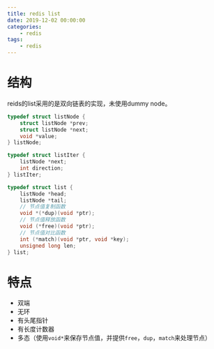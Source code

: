 ```yaml
---
title: redis list
date: 2019-12-02 00:00:00
categories:
    - redis
tags:
    - redis
---
```


# 结构
reids的list采用的是双向链表的实现，未使用dummy node。

```c
typedef struct listNode {
    struct listNode *prev;
    struct listNode *next;
    void *value;
} listNode;

typedef struct listIter {
    listNode *next;
    int direction;
} listIter;

typedef struct list {
    listNode *head;
    listNode *tail;
    // 节点值复制函数
    void *(*dup)(void *ptr);
    // 节点值释放函数
    void (*free)(void *ptr);
    // 节点值对比函数
    int (*match)(void *ptr, void *key);
    unsigned long len;
} list;
```

# 特点
* 双端
* 无环
* 有头尾指针
* 有长度计数器
* 多态（使用`void*`来保存节点值，并提供`free`，`dup`，`match`来处理节点）
